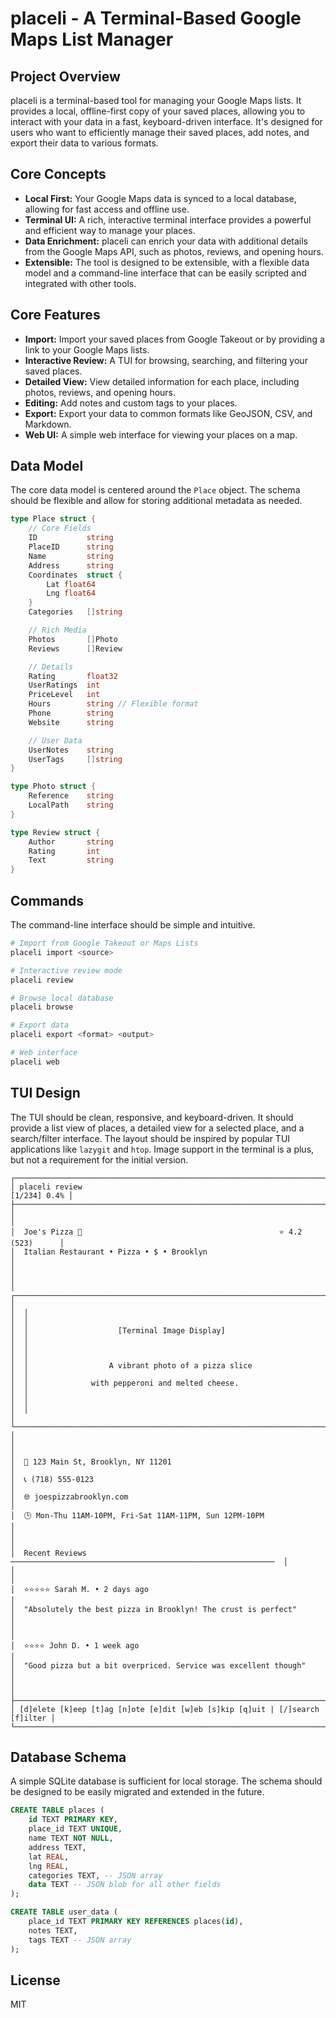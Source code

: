 # placeli - A Terminal-Based Google Maps List Manager

## Project Overview

placeli is a terminal-based tool for managing your Google Maps lists. It provides a local, offline-first copy of your saved places, allowing you to interact with your data in a fast, keyboard-driven interface. It's designed for users who want to efficiently manage their saved places, add notes, and export their data to various formats.

## Core Concepts

* **Local First:** Your Google Maps data is synced to a local database, allowing for fast access and offline use.
* **Terminal UI:** A rich, interactive terminal interface provides a powerful and efficient way to manage your places.
* **Data Enrichment:** placeli can enrich your data with additional details from the Google Maps API, such as photos, reviews, and opening hours.
* **Extensible:** The tool is designed to be extensible, with a flexible data model and a command-line interface that can be easily scripted and integrated with other tools.

## Core Features

* **Import:** Import your saved places from Google Takeout or by providing a link to your Google Maps lists.
* **Interactive Review:** A TUI for browsing, searching, and filtering your saved places.
* **Detailed View:** View detailed information for each place, including photos, reviews, and opening hours.
* **Editing:** Add notes and custom tags to your places.
* **Export:** Export your data to common formats like GeoJSON, CSV, and Markdown.
* **Web UI:** A simple web interface for viewing your places on a map.

## Data Model

The core data model is centered around the `Place` object. The schema should be flexible and allow for storing additional metadata as needed.

```go
type Place struct {
    // Core Fields
    ID           string
    PlaceID      string
    Name         string
    Address      string
    Coordinates  struct {
        Lat float64
        Lng float64
    }
    Categories   []string

    // Rich Media
    Photos       []Photo
    Reviews      []Review

    // Details
    Rating       float32
    UserRatings  int
    PriceLevel   int
    Hours        string // Flexible format
    Phone        string
    Website      string

    // User Data
    UserNotes    string
    UserTags     []string
}

type Photo struct {
    Reference    string
    LocalPath    string
}

type Review struct {
    Author       string
    Rating       int
    Text         string
}
```

## Commands

The command-line interface should be simple and intuitive.

```bash
# Import from Google Takeout or Maps Lists
placeli import <source>

# Interactive review mode
placeli review

# Browse local database
placeli browse

# Export data
placeli export <format> <output>

# Web interface
placeli web
```

## TUI Design

The TUI should be clean, responsive, and keyboard-driven. It should provide a list view of places, a detailed view for a selected place, and a search/filter interface. The layout should be inspired by popular TUI applications like `lazygit` and `htop`. Image support in the terminal is a plus, but not a requirement for the initial version.

```
┌──────────────────────────────────────────────────────────────────────────────┐
│ placeli review                                                  [1/234] 0.4% │
├──────────────────────────────────────────────────────────────────────────────┤
│                                                                              │
│  Joe's Pizza 🍕                                            ⭐ 4.2 (523)      │
│  Italian Restaurant • Pizza • $ • Brooklyn                                   │
│                                                                              │
│  ┌────────────────────────────────────────────────────────────────────────┐  │
│  │                                                                        │  │
│  │                    [Terminal Image Display]                            │  │
│  │                                                                        │  │
│  │                  A vibrant photo of a pizza slice                      │  │
│  │              with pepperoni and melted cheese.                         │  │
│  │                                                                        │  │
│  └────────────────────────────────────────────────────────────────────────┘  │
│                                                                              │
│  📍 123 Main St, Brooklyn, NY 11201                                          │
│  📞 (718) 555-0123                                                           │
│  🌐 joespizzabrooklyn.com                                                    │
│  🕒 Mon-Thu 11AM-10PM, Fri-Sat 11AM-11PM, Sun 12PM-10PM                      │
│                                                                              │
│  Recent Reviews ───────────────────────────────────────────────────────────  │
│                                                                              │
│  ⭐⭐⭐⭐⭐ Sarah M. • 2 days ago                                            │
│  "Absolutely the best pizza in Brooklyn! The crust is perfect"               │
│                                                                              │
│  ⭐⭐⭐⭐ John D. • 1 week ago                                               │
│  "Good pizza but a bit overpriced. Service was excellent though"             │
│                                                                              │
├──────────────────────────────────────────────────────────────────────────────┤
│ [d]elete [k]eep [t]ag [n]ote [e]dit [w]eb [s]kip [q]uit | [/]search [f]ilter │
└──────────────────────────────────────────────────────────────────────────────┘
```

## Database Schema

A simple SQLite database is sufficient for local storage. The schema should be designed to be easily migrated and extended in the future.

```sql
CREATE TABLE places (
    id TEXT PRIMARY KEY,
    place_id TEXT UNIQUE,
    name TEXT NOT NULL,
    address TEXT,
    lat REAL,
    lng REAL,
    categories TEXT, -- JSON array
    data TEXT -- JSON blob for all other fields
);

CREATE TABLE user_data (
    place_id TEXT PRIMARY KEY REFERENCES places(id),
    notes TEXT,
    tags TEXT -- JSON array
);
```

## License

MIT
